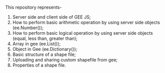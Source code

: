This repository represents-
1) Server side and client side of GEE JS;
2) How to perform basic arithmetic operation by using server side objects (ee.Number());
3) How to perform basic logical operation by using server side objects (equal, less than, greater than);
4) Array in gee (ee.List());
5) Object in Gee (ee.Dictionary());
6) Basic structure of a shape file;
7) Uploading and sharing custom shapefile from gee;
8) Properties of a shape file.
